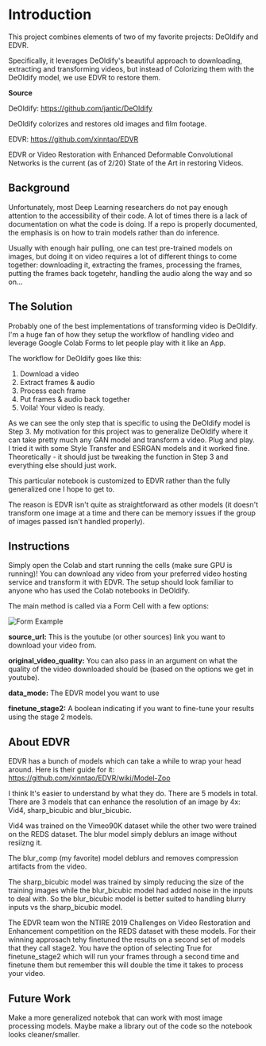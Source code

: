 # Introduction

This project combines elements of two of my favorite projects: DeOldify and EDVR.

Specifically, it leverages DeOldify's beautiful approach to downloading, extracting and transforming videos, but instead of Colorizing them with the DeOldify model, we use EDVR to restore them.

**Source**

DeOldify: https://github.com/jantic/DeOldify

DeOldify colorizes and restores old images and film footage. 

EDVR: https://github.com/xinntao/EDVR

EDVR or Video Restoration with Enhanced Deformable Convolutional Networks is the current (as of 2/20) State of the Art in restoring Videos.

## Background

Unfortunately, most Deep Learning researchers do not pay enough attention to the accessibility of their code. A lot of times there is a lack of documentation on what the code is doing. If a repo is properly documented, the emphasis is on how to train models rather than do inference. 

Usually with enough hair pulling, one can test pre-trained models on images, but doing it on video requires a lot of different things to come together: downloading it, extracting the frames, processing the frames, putting the frames back togetehr, handling the audio along the way and so on...

## The Solution

Probably one of the best implementations of transforming video is DeOldify. I'm a huge fan of how they setup the workflow of handling video and leverage Google Colab Forms to let people play with it like an App. 

The workflow for DeOldify goes like this:

1. Download a video
2. Extract frames & audio
3. Process each frame
4. Put frames & audio back together
5. Voila! Your video is ready.

As we can see the only step that is specific to using the DeOldify model is Step 3. My motivation for this project was to generalize DeOldify where it can take pretty much any GAN model and transform a video. Plug and play. I tried it with some Style Transfer and ESRGAN models and it worked fine. Theoretically - it should just be tweaking the function in Step 3 and everything else should just work.

This particular notebook is customized to EDVR rather than the fully generalized one I hope to get to.

The reason is EDVR isn't quite as straightforward as other models (it doesn't transform one image at a time and there can be memory issues if the group of images passed isn't handled properly).

## Instructions

Simply open the Colab and start running the cells (make sure GPU is running)! You can download any video from your preferred video hosting service and transform it with EDVR. The setup should look familiar to anyone who has used the Colab notebooks in DeOldify.

The main method is called via a Form Cell with a few options:

![Form Example](https://github.com/btahir/deoldify_and_edvr/blob/master/form.png) 

**source_url:** This is the youtube (or other sources) link you want to download your video from.

**original_video_quality:** You can also pass in an argument on what the quality of the video downloaded should be (based on the options we get in youtube).

**data_mode:** The EDVR model you want to use

**finetune_stage2:** A boolean indicating if you want to fine-tune your results using the stage 2 models.

## About EDVR

EDVR has a bunch of models which can take a while to wrap your head around.
Here is their guide for it: https://github.com/xinntao/EDVR/wiki/Model-Zoo

I think It's easier to understand by what they do. There are 5 models in total.
There are 3 models that can enhance the resolution of an image by 4x: Vid4, sharp_bicubic and blur_bicubic.

Vid4 was trained on the Vimeo90K dataset while the other two were trained on the REDS dataset.
The blur model simply deblurs an image without resiizng it.

The blur_comp (my favorite) model deblurs and removes compression artifacts from the video.

The sharp_bicubic model was trained by simply reducing the size of the training images while the blur_bicubic model had added noise in the inputs to deal with. So the blur_bicubic model is better suited to handling blurry inputs vs the sharp_bicubic model.

The EDVR team won the NTIRE 2019 Challenges on Video Restoration and Enhancement competition on the REDS dataset with these models. For their winning approsach tehy finetuned the results on a second set of models that they call stage2. You have the option of selecting True for finetune_stage2 which will run your frames through a second time and finetune them but remember this will double the time it takes to process your video.

## Future Work

Make a more generalized notebok that can work with most image processing models. Maybe make a library out of the code so the notebook looks cleaner/smaller.
